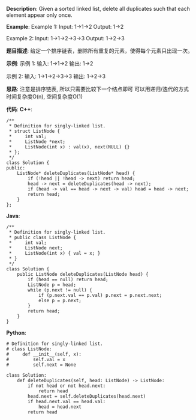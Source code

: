 __Description__:
Given a sorted linked list, delete all duplicates such that each element appear only once.

__Example__:
Example 1:
Input: 1->1->2
Output: 1->2

Example 2:
Input: 1->1->2->3->3
Output: 1->2->3

__题目描述__:
给定一个排序链表，删除所有重复的元素，使得每个元素只出现一次。

 __示例__:
示例 1:
输入: 1->1->2
输出: 1->2

示例 2:
输入: 1->1->2->3->3
输出: 1->2->3

__思路__:
注意是排序链表, 所以只需要比较下一个结点即可
可以用递归/迭代的方式
时间复杂度O(n), 空间复杂度O(1)

__代码__:
__C++__:
```
/**
 * Definition for singly-linked list.
 * struct ListNode {
 *     int val;
 *     ListNode *next;
 *     ListNode(int x) : val(x), next(NULL) {}
 * };
 */
class Solution {
public:
    ListNode* deleteDuplicates(ListNode* head) {
        if (!head || !head -> next) return head;
        head -> next = deleteDuplicates(head -> next);
        if (head -> val == head -> next -> val) head = head -> next;
        return head;
    }
};
```

__Java__:
```
/**
 * Definition for singly-linked list.
 * public class ListNode {
 *     int val;
 *     ListNode next;
 *     ListNode(int x) { val = x; }
 * }
 */
class Solution {
    public ListNode deleteDuplicates(ListNode head) {
        if (head == null) return head;
        ListNode p = head;
        while (p.next != null) {
            if (p.next.val == p.val) p.next = p.next.next;
            else p = p.next;
        }
        return head;
    }
}
```

__Python__:
```
# Definition for singly-linked list.
# class ListNode:
#     def __init__(self, x):
#         self.val = x
#         self.next = None

class Solution:
    def deleteDuplicates(self, head: ListNode) -> ListNode:
        if not head or not head.next:
            return head
        head.next = self.deleteDuplicates(head.next)
        if head.next.val == head.val:
            head = head.next
        return head
```
